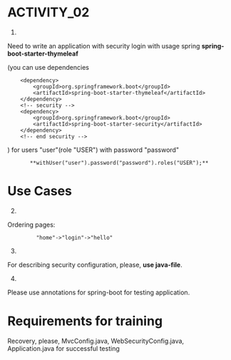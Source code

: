 **ACTIVITY_02**
================================

1.
Need to write an application with security login with usage spring 
          **spring-boot-starter-thymeleaf** 

(you can use dependencies
        
        <dependency>
            <groupId>org.springframework.boot</groupId>
            <artifactId>spring-boot-starter-thymeleaf</artifactId>
        </dependency>
        <!-- security -->
        <dependency>
            <groupId>org.springframework.boot</groupId>
            <artifactId>spring-boot-starter-security</artifactId>
        </dependency>
        <!-- end security -->

)
for users "user"(role "USER") with password "password"

           **withUser("user").password("password").roles("USER");**

Use Cases
================================

2.
 Ordering pages:
   
             "home"->"login"->"hello" 

3.
For describing security configuration, please, **use java-file**. 

4.
Please use annotations for spring-boot for testing application.

Requirements for training
==========================================
Recovery, please, MvcConfig.java, WebSecurityConfig.java, Application.java
 for successful testing